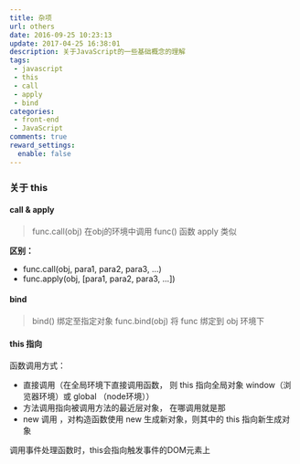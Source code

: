 ```yaml
---
title: 杂项
url: others
date: 2016-09-25 10:23:13
update: 2017-04-25 16:38:01
description: 关于JavaScript的一些基础概念的理解
tags:
 - javascript
 - this
 - call
 - apply
 - bind
categories:
 - front-end
 - JavaScript
comments: true
reward_settings:
  enable: false
---
```


### 关于 this

#### call & apply

> func.call(obj)
> 在obj的环境中调用 func() 
> 函数 apply 类似

****区别：****
+ func.call(obj, para1, para2, para3, ...)
+ func.apply(obj, [para1, para2, para3, ...])

<!--more-->

#### bind

> bind() 绑定至指定对象
> func.bind(obj)  将 func 绑定到 obj 环境下

#### this 指向

函数调用方式：

+ 直接调用（在全局环境下直接调用函数， 则 this 指向全局对象 window（浏览器环境）或 global （node环境））
+ 方法调用指向被调用方法的最近层对象， 在哪调用就是那
+ new 调用 ，对构造函数使用 new 生成新对象，则其中的 this 指向新生成对象

调用事件处理函数时，this会指向触发事件的DOM元素上
